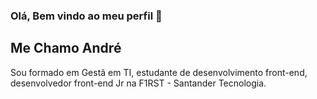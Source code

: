 ### Olá, Bem vindo ao meu perfil 👋
## Me Chamo André

Sou formado em Gestã em TI, estudante de desenvolvimento front-end, desenvolvedor front-end Jr na F1RST - Santander Tecnologia.



